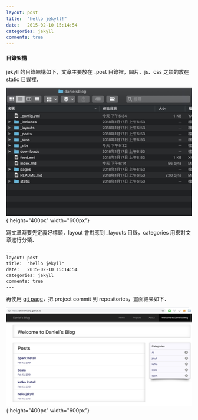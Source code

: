 ```yaml
---
layout: post
title:  "hello jekyll!"
date:   2015-02-10 15:14:54
categories: jekyll
comments: true
---
```



#### 目錄架構

jekyll 的目錄結構如下，文章主要放在 _post 目錄裡，圖片、js、css 之類的放在 static 目錄裡．  

![jekyll_1.jpg](/static/img/jekyll_1.jpg){:height="400px" width="600px"}

寫文章時要先定義好標頭，layout 會對應到 _layouts 目錄，categories 用來對文章進行分類．

```
---
layout: post
title:  "hello jekyll"
date:   2015-02-10 15:14:54
categories: jekyll
comments: true
---

```

再使用 [git page](https://pages.github.com/)，把 project commit 到 repositories，畫面結果如下．

![jekyll_2.jpg](/static/img/jekyll_2.jpg){:height="400px" width="600px"}
